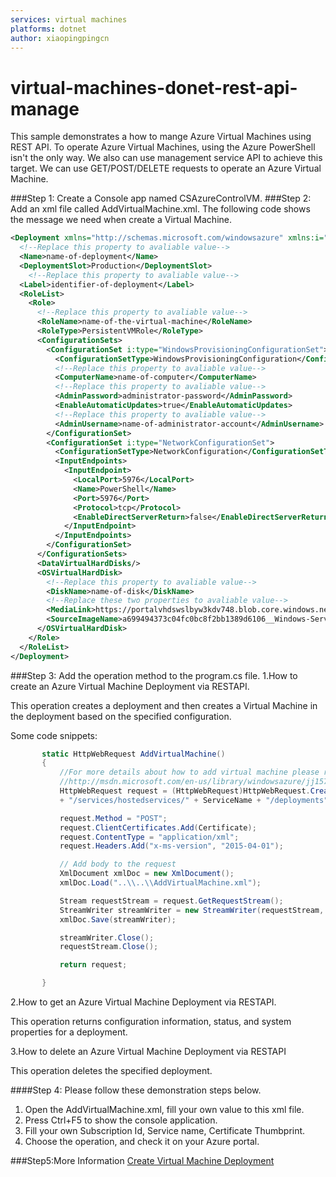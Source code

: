 ```yaml
---
services: virtual machines
platforms: dotnet
author: xiaopingpingcn
---
```


# virtual-machines-donet-rest-api-manage
This sample demonstrates a how to mange Azure Virtual Machines using REST API.
 To operate Azure Virtual Machines, using the Azure PowerShell isn't the only way. We also can use management service API to achieve this target. We can use GET/POST/DELETE requests to operate an Azure Virtual Machine.

###Step 1:  Create a Console app named CSAzureControlVM.
###Step 2: Add an xml file called AddVirtualMachine.xml.
The following code shows the message we need when create a Virtual Machine.
```XML
<Deployment xmlns="http://schemas.microsoft.com/windowsazure" xmlns:i="http://www.w3.org/2001/XMLSchema-instance">
  <!--Replace this property to avaliable value-->
  <Name>name-of-deployment</Name>
  <DeploymentSlot>Production</DeploymentSlot>
    <!--Replace this property to avaliable value-->
  <Label>identifier-of-deployment</Label>
  <RoleList>
    <Role>
      <!--Replace this property to avaliable value-->
      <RoleName>name-of-the-virtual-machine</RoleName>
      <RoleType>PersistentVMRole</RoleType>
      <ConfigurationSets>
        <ConfigurationSet i:type="WindowsProvisioningConfigurationSet">
          <ConfigurationSetType>WindowsProvisioningConfiguration</ConfigurationSetType>
          <!--Replace this property to avaliable value-->
          <ComputerName>name-of-computer</ComputerName>
          <!--Replace this property to avaliable value-->
          <AdminPassword>administrator-password</AdminPassword>
          <EnableAutomaticUpdates>true</EnableAutomaticUpdates>
          <!--Replace this property to avaliable value-->
          <AdminUsername>name-of-administrator-account</AdminUsername>
        </ConfigurationSet>
        <ConfigurationSet i:type="NetworkConfigurationSet">
          <ConfigurationSetType>NetworkConfiguration</ConfigurationSetType>
          <InputEndpoints>
            <InputEndpoint>
              <LocalPort>5976</LocalPort>
              <Name>PowerShell</Name>
              <Port>5976</Port>
              <Protocol>tcp</Protocol>
              <EnableDirectServerReturn>false</EnableDirectServerReturn>
            </InputEndpoint>
          </InputEndpoints>
        </ConfigurationSet>
      </ConfigurationSets>
      <DataVirtualHardDisks/>
      <OSVirtualHardDisk>
        <!--Replace this property to avaliable value-->
        <DiskName>name-of-disk</DiskName>
        <!--Replace these two properties to avaliable value-->
        <MediaLink>https://portalvhdswslbyw3kdv748.blob.core.windows.net/vhds/vhdtest</MediaLink>       
        <SourceImageName>a699494373c04fc0bc8f2bb1389d6106__Windows-Server-2012-R2-20150916-en.us-127GB.vhd</SourceImageName>
      </OSVirtualHardDisk>
    </Role>
  </RoleList>
</Deployment>
```
###Step 3: Add the operation method to the program.cs file.
1.How to create an Azure Virtual Machine Deployment via RESTAPI.

This operation creates a deployment and then creates a Virtual Machine in the deployment based on the specified configuration.

Some code snippets:
```C#
       static HttpWebRequest AddVirtualMachine()
       {
           //For more details about how to add virtual machine please refer to:
           //http://msdn.microsoft.com/en-us/library/windowsazure/jj157194.aspx
           HttpWebRequest request = (HttpWebRequest)HttpWebRequest.Create(new Uri("https://management.core.windows.net/" + SubscriptionID
           + "/services/hostedservices/" + ServiceName + "/deployments" ));

           request.Method = "POST";
           request.ClientCertificates.Add(Certificate);
           request.ContentType = "application/xml";
           request.Headers.Add("x-ms-version", "2015-04-01");

           // Add body to the request
           XmlDocument xmlDoc = new XmlDocument();
           xmlDoc.Load("..\\..\\AddVirtualMachine.xml");

           Stream requestStream = request.GetRequestStream();
           StreamWriter streamWriter = new StreamWriter(requestStream, System.Text.UTF8Encoding.UTF8);
           xmlDoc.Save(streamWriter);

           streamWriter.Close();
           requestStream.Close();

           return request;

       }

```
2.How to get an Azure Virtual Machine Deployment via RESTAPI.

This operation returns configuration information, status, and system properties for a deployment.

3.How to delete an Azure Virtual Machine Deployment via RESTAPI

This operation deletes the specified deployment.

####Step 4: Please follow these demonstration steps below.

1.	Open the AddVirtualMachine.xml, fill your own value to this xml file.
2.	Press Ctrl+F5 to show the console application.
3.	Fill your own Subscription Id, Service name, Certificate Thumbprint.
4.	Choose the operation, and check it on your Azure portal.


###Step5:More Information
[Create Virtual Machine Deployment](https://msdn.microsoft.com/library/azure/jj157194.aspx)
